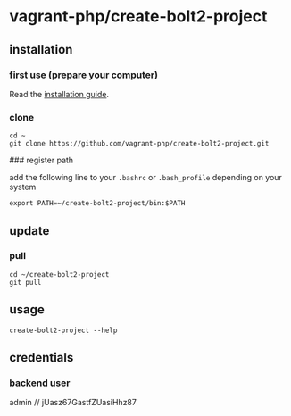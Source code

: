 # vagrant-php/create-bolt2-project

## installation

### first use (prepare your computer)

Read the [installation guide][1].

### clone

```{.sh}
cd ~
git clone https://github.com/vagrant-php/create-bolt2-project.git
```

### register path

add the following line to your `.bashrc` or `.bash_profile` depending on your system

```{.sh}
export PATH=~/create-bolt2-project/bin:$PATH
```

## update

### pull
```{.sh}
cd ~/create-bolt2-project
git pull
```

## usage

```{.sh}
create-bolt2-project --help
```

## credentials

### backend user

admin // jUasz67GastfZUasiHhz87

[1]: https://github.com/vagrant-php/doc
